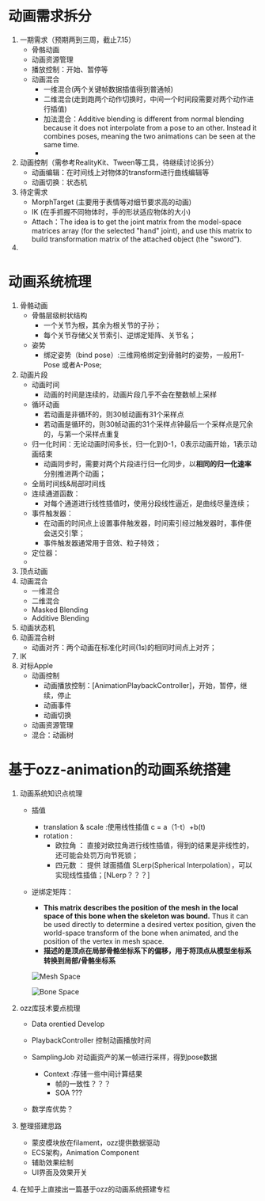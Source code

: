 # 动画需求拆分

1. 一期需求（预期两到三周，截止7.15）
   - 骨骼动画
   - 动画资源管理
   - 播放控制：开始、暂停等
   - 动画混合
     - 一维混合(两个关键帧数据插值得到普通帧)
     - 二维混合(走到跑两个动作切换时，中间一个时间段需要对两个动作进行插值)
     - 加法混合：Additive blending is different from normal blending because it does not interpolate from a pose to an other. Instead it combines poses, meaning the two animations can be seen at the same time. 
     - 
2. 动画控制（需参考RealityKit、Tween等工具，待继续讨论拆分）
   - 动画编辑：在时间线上对物体的transform进行曲线编辑等
   - 动画切换：状态机
3. 待定需求
   - MorphTarget (主要用于表情等对细节要求高的动画)
   - IK (在手抓握不同物体时，手的形状适应物体的大小)
   - Attach：The idea is to get the joint matrix from the model-space matrices array (for the selected "hand" joint), and use this matrix to build transformation matrix of the attached object (the "sword").
4. 

# 动画系统梳理

1. 骨骼动画
   - 骨骼层级树状结构
     - 一个关节为根，其余为根关节的子孙；
     - 每个关节存储父关节索引、逆绑定矩阵、关节名；
   - 姿势
     - 绑定姿势（bind pose）:三维网格绑定到骨骼时的姿势，一般用T-Pose 或者A-Pose;
2. 动画片段
   - 动画时间
     - 动画的时间是连续的，动画片段几乎不会在整数帧上采样
   - 循环动画
     - 若动画是非循环的，则30帧动画有31个采样点
     - 若动画是循环的，则30帧动画的31个采样点钟最后一个采样点是冗余的，与第一个采样点重复
   - 归一化时间：无论动画时间多长，归一化到0-1，0表示动画开始，1表示动画结束
     - 动画同步时，需要对两个片段进行归一化同步，以**相同的归一化速率**分别推进两个动画；
   - 全局时间线&局部时间线
   - 连续通道函数：
     - 对每个通道进行线性插值时，使用分段线性逼近，是曲线尽量连续；
   - 事件触发器：
     - 在动画的时间点上设置事件触发器，时间索引经过触发器时，事件便会送交引擎；
     - 事件触发器通常用于音效、粒子特效；
   - 定位器：
   - 
3. 顶点动画
4. 动画混合
   - 一维混合
   - 二维混合
   - Masked Blending
   - Additive Blending
5. 动画状态机
6. 动画混合树
   - 动画对齐：两个动画在标准化时间(1s)的相同时间点上对齐；
7. IK
8. 对标Apple
   - 动画控制
     - 动画播放控制：[AnimationPlaybackController]，开始，暂停，继续，停止
     - 动画事件
     - 动画切换
   - 动画资源管理
   - 混合：动画树

# 基于ozz-animation的动画系统搭建

1. 动画系统知识点梳理
   - 插值
     - translation & scale :使用线性插值 c = a（1-t）+b(t)
     - rotation :
       - 欧拉角 ： 直接对欧拉角进行线性插值，得到的结果是非线性的，还可能会处罚万向节死锁；
       - 四元数 ： 提供 球面插值 SLerp(Spherical Interpolation），可以实现线性插值；[NLerp？？？]
     
   - 逆绑定矩阵：
   
     - **This matrix describes the position of the mesh in the local space of this bone when the skeleton was bound.** Thus it can be used directly to determine a desired vertex position, given the world-space transform of the bone when animated, and the position of the vertex in mesh space.
     - **描述的是顶点在局部骨骼坐标系下的偏移，用于将顶点从模型坐标系转换到局部/骨骼坐标系**
   
     ![Mesh Space](https://learnopengl.com/img/guest/2020/skeletal_animation/mesh_space.png)
   
     ![Bone Space](https://learnopengl.com/img/guest/2020/skeletal_animation/bone_space.png)
   
2. ozz库技术要点梳理
   - Data orentied Develop
   - PlaybackController 控制动画播放时间
   - SamplingJob 对动画资产的某一帧进行采样，得到pose数据
     - Context :存储一些中间计算结果
       - 帧的一致性？？？
       - SOA ???

   - 数学库优势？
   
3. 整理搭建思路
   - 蒙皮模块放在filament，ozz提供数据驱动
   - ECS架构，Animation Component
   - 辅助效果绘制
   - UI界面及效果开关
   
4. 在知乎上直接出一篇基于ozz的动画系统搭建专栏

